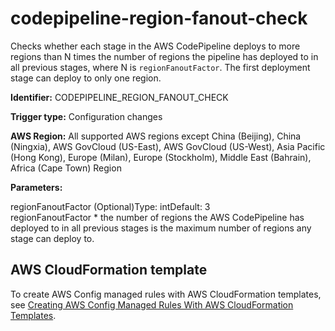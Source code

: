 # codepipeline\-region\-fanout\-check<a name="codepipeline-region-fanout-check"></a>

Checks whether each stage in the AWS CodePipeline deploys to more regions than N times the number of regions the pipeline has deployed to in all previous stages, where N is `regionFanoutFactor`\. The first deployment stage can deploy to only one region\. 

**Identifier:** CODEPIPELINE\_REGION\_FANOUT\_CHECK

**Trigger type:** Configuration changes

**AWS Region:** All supported AWS regions except China \(Beijing\), China \(Ningxia\), AWS GovCloud \(US\-East\), AWS GovCloud \(US\-West\), Asia Pacific \(Hong Kong\), Europe \(Milan\), Europe \(Stockholm\), Middle East \(Bahrain\), Africa \(Cape Town\) Region

**Parameters:**

regionFanoutFactor \(Optional\)Type: intDefault: 3  
regionFanoutFactor \* the number of regions the AWS CodePipeline has deployed to in all previous stages is the maximum number of regions any stage can deploy to\.

## AWS CloudFormation template<a name="w24aac11c29c17b7c79c15"></a>

To create AWS Config managed rules with AWS CloudFormation templates, see [Creating AWS Config Managed Rules With AWS CloudFormation Templates](aws-config-managed-rules-cloudformation-templates.md)\.